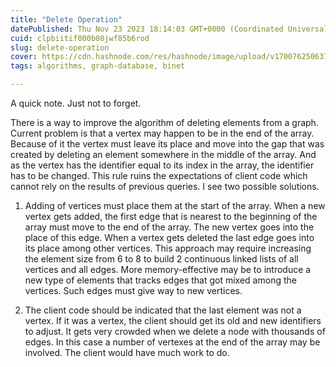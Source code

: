 ```yaml
---
title: "Delete Operation"
datePublished: Thu Nov 23 2023 18:14:03 GMT+0000 (Coordinated Universal Time)
cuid: clpbiitif000b08jwf85b6rod
slug: delete-operation
cover: https://cdn.hashnode.com/res/hashnode/image/upload/v1700762506378/6befef13-c05b-4b81-b725-f2ea9a37bb35.jpeg
tags: algorithms, graph-database, binet

---
```


A quick note. Just not to forget.

There is a way to improve the algorithm of deleting elements from a graph. Current problem is that a vertex may happen to be in the end of the array. Because of it the vertex must leave its place and move into the gap that was created by deleting an element somewhere in the middle of the array. And as the vertex has the identifier equal to its index in the array, the identifier has to be changed. This rule ruins the expectations of client code which cannot rely on the results of previous queries. I see two possible solutions.

1. Adding of vertices must place them at the start of the array. When a new vertex gets added, the first edge that is nearest to the beginning of the array must move to the end of the array. The new vertex goes into the place of this edge. When a vertex gets deleted the last edge goes into its place among other vertices. This approach may require increasing the element size from 6 to 8 to build 2 continuous linked lists of all vertices and all edges. More memory-effective may be to introduce a new type of elements that tracks edges that got mixed among the vertices. Such edges must give way to new vertices.
    
2. The client code should be indicated that the last element was not a vertex. If it was a vertex, the client should get its old and new identifiers to adjust. It gets very crowded when we delete a node with thousands of edges. In this case a number of vertexes at the end of the array may be involved. The client would have much work to do.